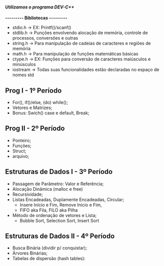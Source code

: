#### *Utilizamos o programa DEV-C++*

**--------- Bibliotecas ---------** 
- stdio.h -> EX: Printf()/scanf()
- stdlib.h -> Punções envolvendo alocação de memória, controle de processos, conversões e outras
- string.h -> Para manipulação de cadeias de caracteres e regiões de memória
- math.h -> Para manipulação de funções matemáticas básicas
- ctype.h -> EX: Funções para conversão de caracteres maiúsculos e minúsculos
- iostream -> Todas suas funcionalidades estão declaradas no espaço de nomes std

## Prog I - 1º Período
- For(), if()/else, (do) while();
- Vetores e Matrizes;
- Bonus: Swich() case e default, Break;

## Prog II - 2º Período
- Ponteiro;
- Funções; 
- Struct; 
- arquivo;

## Estruturas de Dados I - 3º Período
- Passagem de Parâmetro: Valor e Referência;
- Alocação Dinâmica (malloc e free)
- Recursividade;
- Listas Encadeadas, Duplamente Encadeadas, Circular;
    - Insere Início e Fim, Remove Início e Fim,
    - FIFO aka Fila, FILO aka Pilha
- Método de ordenação de vetores e Lista;
    - Bubble Sort, Selection Sort, Insert Sort

## Estruturas de Dados II - 4º Período
- Busca Binária (dividir p/ conquistar);
- Árvores Binárias;
- Tabelas de dispersão (hash tables):